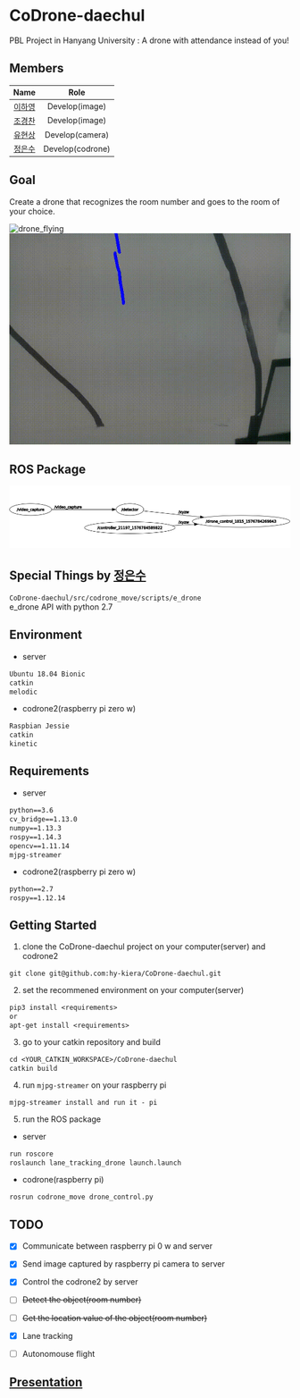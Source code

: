# CoDrone-daechul
PBL Project in Hanyang University : A drone with attendance instead of you!

## Members
| Name | Role | 
|:----:|:----:|
|[이하영](github.com/hy-kiera)|Develop(image)|
|[조경찬](github.com/devcre)|Develop(image)|
|[유현상](github.com/RyuHS1942)|Develop(camera)|
|[정은수](github.com/BinCHip)|Develop(codrone)|

## Goal
Create a drone that recognizes the room number and goes to the room of your choice.

![drone_flying](./images/flying.gif) ![curve_detection](./images/curve_detection.gif)

## ROS Package
![rqt_graph](./images/rqt_graph.png)

## Special Things by [정은수](github.com/BinCHip)
`CoDrone-daechul/src/codrone_move/scripts/e_drone`  
e_drone API with python 2.7

## Environment
 - server
 ```
 Ubuntu 18.04 Bionic
 catkin
 melodic
 ```
 - codrone2(raspberry pi zero w)
 ```
 Raspbian Jessie
 catkin
 kinetic
 ```

## Requirements
 - server
 ```
 python==3.6
 cv_bridge==1.13.0
 numpy==1.13.3
 rospy==1.14.3
 opencv==1.11.14
 mjpg-streamer
 ```
 - codrone2(raspberry pi zero w)
 ```
 python==2.7
 rospy==1.12.14
 ```
 
## Getting Started 
1. clone the CoDrone-daechul project on your computer(server) and codrone2
```
git clone git@github.com:hy-kiera/CoDrone-daechul.git
```
2. set the recommened environment on your computer(server)
```
pip3 install <requirements>
or
apt-get install <requirements>
```

3. go to your catkin repository and build
```
cd <YOUR_CATKIN_WORKSPACE>/CoDrone-daechul
catkin build
```

4. run `mjpg-streamer` on your raspberry pi
```
mjpg-streamer install and run it - pi
```

5. run the ROS package
 - server
 ```
 run roscore
 roslaunch lane_tracking_drone launch.launch
 ```
 - codrone(raspberry pi)
 ```
 rosrun codrone_move drone_control.py
 ```
 
## TODO
- [x] Communicate between raspberry pi 0 w and server
- [x] Send image captured by raspberry pi camera to server
- [x] Control the codrone2 by server
- [ ] ~~Detect the object(room number)~~
- [ ] ~~Get the location value of the object(room number)~~
- [x] Lane tracking
- [ ] Autonomouse flight


## [Presentation](https://docs.google.com/presentation/d/1csf4qvvp9QT9kMX25L401Xhke_v6_Ci2n7i23MN2oAo/edit?usp=sharing)
